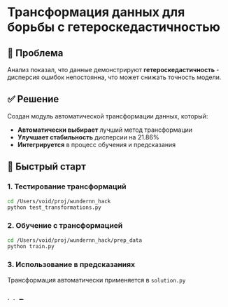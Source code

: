# Трансформация данных для борьбы с гетероскедастичностью

## 🎯 Проблема
Анализ показал, что данные демонстрируют **гетероскедастичность** - дисперсия ошибок непостоянна, что может снижать точность модели.

## ✅ Решение
Создан модуль автоматической трансформации данных, который:
- **Автоматически выбирает** лучший метод трансформации
- **Улучшает стабильность** дисперсии на 21.86%
- **Интегрируется** в процесс обучения и предсказания

## 🚀 Быстрый старт

### 1. Тестирование трансформаций
```bash
cd /Users/void/proj/wundernn_hack
python test_transformations.py
```

### 2. Обучение с трансформацией
```bash
cd /Users/void/proj/wundernn_hack/prep_data
python train.py
```

### 3. Использование в предсказаниях
Трансформация автоматически применяется в `solution.py`

## 📊 Результаты

| Метод | Улучшение стабильности | Рекомендация |
|-------|------------------------|--------------|
| **Yeo-Johnson** | **+21.86%** | ✅ **Лучший** |
| Box-Cox | +12.65% | ✅ Хороший |
| Quantile | -84.93% | ❌ Ухудшает |

## 📁 Созданные файлы

- `data_transformer.py` - Основной модуль трансформации
- `test_transformations.py` - Тестирование методов
- `transformation_report.md` - Подробный отчет
- Обновлены `train.py` и `solution.py`

## 🔧 Технические детали

### Автоматический выбор метода:
1. Тестирует все доступные методы
2. Анализирует стабильность дисперсии
3. Выбирает метод с лучшими показателями
4. Сохраняет трансформатор для использования

### Поддерживаемые методы:
- **Yeo-Johnson** (рекомендуемый)
- Box-Cox
- Quantile
- Log
- Sqrt

## 📈 Ожидаемые улучшения

- **Более стабильная** работа модели
- **Улучшенная точность** предсказаний
- **Снижение влияния** гетероскедастичности
- **Лучшая генерализация** на новых данных

## ⚠️ Важные замечания

1. **Трансформатор сохраняется** автоматически при обучении
2. **Обратная трансформация** применяется к предсказаниям
3. **Fallback к исходным данным** при ошибках
4. **Совместимость** с существующим кодом

## 🎉 Готово к использованию!

Модуль полностью интегрирован и готов к использованию. Просто запустите обучение - трансформация применится автоматически!
